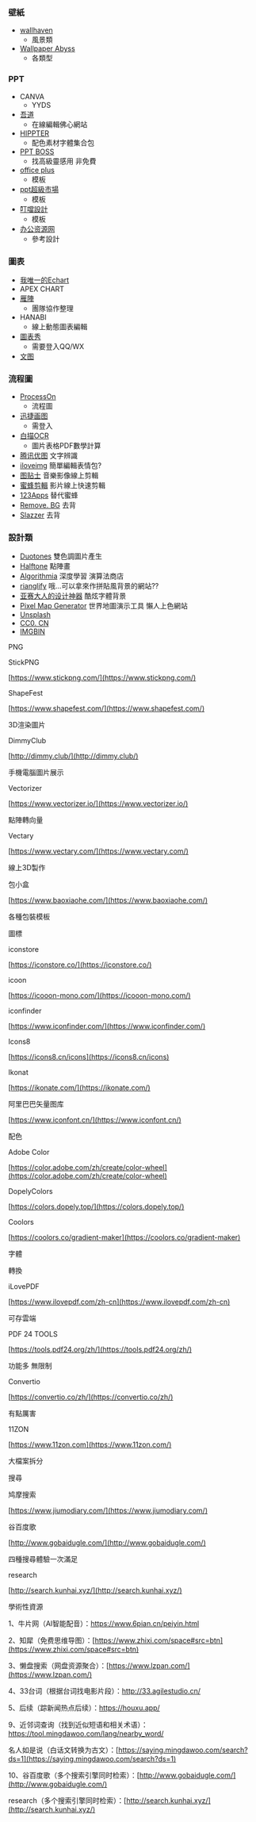 ### 壁紙  
- [wallhaven](https://wallhaven.cc/)  
    - 風景類  
- [Wallpaper Abyss](https://wall.alphacoders.com/)  
	- 各類型

### PPT
- CANVA  
    - YYDS  
- [吾道](https://www.woodo.cn/template/)  
	- 在線編輯佛心網站  
- [HIPPTER](https://www.hippter.com/)  
	- 配色素材字體集合包  
- [PPT BOSS](https://www.pptboss.com/)  
	 - 找高級靈感用 非免費  
- [office plus](https://www.officeplus.cn/List.shtml?cat=PPT)  
	- 模板  
- [ppt超級市場](https://www.google.com/url?sa=t&rct=j&q=&esrc=s&source=web&cd=&cad=rja&uact=8&ved=2ahUKEwjP3OnvovbyAhXMLqYKHd6FD2YQFnoECAkQAQ&url=https%3A%2F%2Fpptsupermarket.com%2F&usg=AOvVaw0UkinPrP5YHAwfvrcR6kDh)  
    - 模板  
- [叮噹設計](https://www.google.com/url?sa=t&rct=j&q=&esrc=s&source=web&cd=&cad=rja&uact=8&ved=2ahUKEwiluKH5ovbyAhV6KqYKHW7AAFYQFnoECAoQAw&url=https%3A%2F%2Fwww.dingdangsheji.com%2F&usg=AOvVaw1sig0D5tvD3GEXyjB10uet)  
	- 模板  
- [办公资源网](https://www.bangongziyuan.com/)  
	- 參考設計

### 圖表  
- [我唯一的Echart](https://echarts.apache.org/examples/zh/index.html#chart-type-bar)  
- APEX CHART
- [雁陣](http://www.geeseteam.com/)  
   - 團隊協作整理  
- HANABI  
   - 線上動態圖表編輯  
- [圖表秀](https://sso.tubiaoxiu.com/login?service=https://www.tubiaoxiu.com/srv/login/cas)  
   - 需要登入QQ/WX  
- [文图](https://wentu.io/)

### 流程圖  
- [ProcessOn](https://www.processon.com/)  
	- 流程圖  
- [迅捷画图](https://www.liuchengtu.com/)  
   - 需登入
- [白描OCR](https://web.baimiaoapp.com/)
	- 圖片表格PDF數學計算
- [腾讯优图](https://open.youtu.qq.com/#/open/experience/general)
	文字辨識
- [iloveimg](https://www.iloveimg.com/zh-cn)
	簡單編輯表情包?
- [图贴士](https://www.tutieshi.com/)
	音樂影像線上剪輯
- [蜜蜂剪輯](https://beecut.cn/)
	影片線上快速剪輯
- [123Apps](https://123apps.com/cn/)
	替代蜜蜂
- [Remove. BG](https://www.remove.bg/zh)
	去背
- [Slazzer](https://www.slazzer.com/)
	去背

### 設計類
- [Duotones](https://duotones.co/)
	雙色調圖片產生
- [Halftone](https://xoihazard.com/tools/halftone/)
	點陣畫
- [Algorithmia](https://demos.algorithmia.com/colorize-photos)
	深度學習 演算法商店
- [rianglify](https://trianglify.io/)
	哦...可以拿來作拼貼風背景的網站??
- [亚赛大人的设计神器](https://wangyasai.github.io/designtools.html)
	酷炫字體背景
- [Pixel Map Generator](https://pixelmap.amcharts.com/#)
	世界地圖演示工具 懶人上色網站
- [Unsplash](https://unsplash.com/)
- [CC0. CN](https://cc0.cn/)
- [IMGBIN](https://imgbin.com/)

PNG

StickPNG

[https://www.stickpng.com/](https://www.stickpng.com/)

ShapeFest

[https://www.shapefest.com/](https://www.shapefest.com/)

3D渲染圖片

DimmyClub

[http://dimmy.club/](http://dimmy.club/)

手機電腦圖片展示

Vectorizer

[https://www.vectorizer.io/](https://www.vectorizer.io/)

點陣轉向量

Vectary

[https://www.vectary.com/](https://www.vectary.com/)

線上3D製作

包小盒

[https://www.baoxiaohe.com/](https://www.baoxiaohe.com/)

各種包裝模板

圖標

iconstore

[https://iconstore.co/](https://iconstore.co/)

icoon

[https://icooon-mono.com/](https://icooon-mono.com/)

iconfinder

[https://www.iconfinder.com/](https://www.iconfinder.com/)

Icons8

[https://icons8.cn/icons](https://icons8.cn/icons)

Ikonat

[https://ikonate.com/](https://ikonate.com/)

阿里巴巴矢量图库

[https://www.iconfont.cn/](https://www.iconfont.cn/)

配色

Adobe Color

[https://color.adobe.com/zh/create/color-wheel](https://color.adobe.com/zh/create/color-wheel)

DopelyColors

[https://colors.dopely.top/](https://colors.dopely.top/)

Coolors

[https://coolors.co/gradient-maker](https://coolors.co/gradient-maker)

字體

轉換

iLovePDF

[https://www.ilovepdf.com/zh-cn](https://www.ilovepdf.com/zh-cn)

可存雲端

PDF 24 TOOLS

[https://tools.pdf24.org/zh/](https://tools.pdf24.org/zh/)

功能多 無限制

Convertio

[https://convertio.co/zh/](https://convertio.co/zh/)

有點厲害

11ZON

[https://www.11zon.com](https://www.11zon.com/)

大檔案拆分

搜尋

鸠摩搜索

[https://www.jiumodiary.com/](https://www.jiumodiary.com/)

谷百度歌

[http://www.gobaidugle.com/](http://www.gobaidugle.com/)

四種搜尋體驗一次滿足

research

[http://search.kunhai.xyz/](http://search.kunhai.xyz/)

學術性資源

1、牛片网（AI智能配音）：https://www.6pian.cn/peiyin.html

2、知犀（免费思维导图）：[https://www.zhixi.com/space#src=btn](https://www.zhixi.com/space#src=btn)

3、懒盘搜索（网盘资源聚合）：[https://www.lzpan.com/](https://www.lzpan.com/)

4、33台词（根据台词找电影片段）：http://33.agilestudio.cn/

5、后续（踪新闻热点后续）：https://houxu.app/

9、近邻词查询（找到近似短语和相关术语）：https://tool.mingdawoo.com/lang/nearby_word/

名人如是说（白话文转换为古文）：[https://saying.mingdawoo.com/search?ds=1](https://saying.mingdawoo.com/search?ds=1)

10、谷百度歌（多个搜索引擎同时检索）：[http://www.gobaidugle.com/](http://www.gobaidugle.com/)

research（多个搜索引擎同时检索）：[http://search.kunhai.xyz/](http://search.kunhai.xyz/)